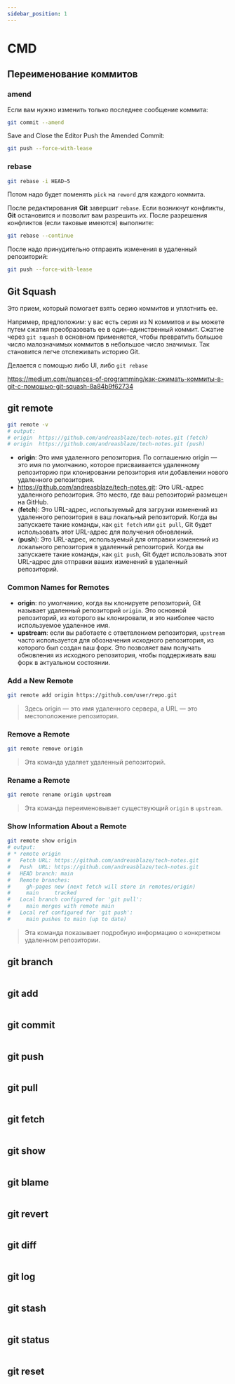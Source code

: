 ```yaml
---
sidebar_position: 1
---
```

# CMD

## Переименование коммитов
### amend
Если вам нужно изменить только последнее сообщение коммита:
```bash
git commit --amend
```
Save and Close the Editor
Push the Amended Commit:
```bash
git push --force-with-lease
```

### rebase
```bash
git rebase -i HEAD~5
```
Потом надо будет поменять `pick` на `reword` для каждого коммита.

После редактирования **Git** завершит `rebase`. Если возникнут конфликты, **Git** остановится и позволит вам разрешить их. После разрешения конфликтов (если таковые имеются) выполните:
```bash
git rebase --continue
```
После надо принудительно отправить изменения в удаленный репозиторий:
```bash
git push --force-with-lease
```

## Git Squash
Это прием, который помогает взять серию коммитов и уплотнить ее. 

Например, предположим: у вас есть серия из N коммитов и вы можете путем сжатия преобразовать ее в один-единственный коммит. Сжатие через `git squash` в основном применяется, чтобы превратить большое число малозначимых коммитов в небольшое число значимых. Так становится легче отслеживать историю Git.

Делается с помощью либо UI, либо `git rebase`

https://medium.com/nuances-of-programming/как-сжимать-коммиты-в-git-с-помощью-git-squash-8a84b9f62734

## git remote
```bash
git remote -v
# output:
# origin  https://github.com/andreasblaze/tech-notes.git (fetch)
# origin  https://github.com/andreasblaze/tech-notes.git (push)
```
- **origin**: Это имя удаленного репозитория. По соглашению origin — это имя по умолчанию, которое присваивается удаленному репозиторию при клонировании репозитория или добавлении нового удаленного репозитория.
- https://github.com/andreasblaze/tech-notes.git: Это URL-адрес удаленного репозитория. Это место, где ваш репозиторий размещен на GitHub.
- (**fetch**): Это URL-адрес, используемый для загрузки изменений из удаленного репозитория в ваш локальный репозиторий. Когда вы запускаете такие команды, как `git fetch` или `git pull`, Git будет использовать этот URL-адрес для получения обновлений.
- (**push**): Это URL-адрес, используемый для отправки изменений из локального репозитория в удаленный репозиторий. Когда вы запускаете такие команды, как `git push`, Git будет использовать этот URL-адрес для отправки ваших изменений в удаленный репозиторий.

### Common Names for Remotes
- **origin**: по умолчанию, когда вы клонируете репозиторий, Git называет удаленный репозиторий `origin`. Это основной репозиторий, из которого вы клонировали, и это наиболее часто используемое удаленное имя.
- **upstream**: если вы работаете с ответвлением репозитория, `upstream` часто используется для обозначения исходного репозитория, из которого был создан ваш форк. Это позволяет вам получать обновления из исходного репозитория, чтобы поддерживать ваш форк в актуальном состоянии.

### Add a New Remote
```bash
git remote add origin https://github.com/user/repo.git
```
> Здесь origin — это имя удаленного сервера, а URL — это местоположение репозитория.

### Remove a Remote
```bash
git remote remove origin
```
> Эта команда удаляет удаленный репозиторий.

### Rename a Remote
```bash
git remote rename origin upstream
```
> Эта команда переименовывает существующий `origin` в `upstream`.

### Show Information About a Remote
```bash
git remote show origin
# output:
# * remote origin
#   Fetch URL: https://github.com/andreasblaze/tech-notes.git
#   Push  URL: https://github.com/andreasblaze/tech-notes.git
#   HEAD branch: main
#   Remote branches:
#     gh-pages new (next fetch will store in remotes/origin)
#     main     tracked
#   Local branch configured for 'git pull':
#     main merges with remote main
#   Local ref configured for 'git push':
#     main pushes to main (up to date)
```
> Эта команда показывает подробную информацию о конкретном удаленном репозитории.

## git branch
```bash

```

## git add
```bash

```

## git commit
```bash

```

## git push 
```bash

```

## git pull
```bash

```

## git fetch
```bash

```

## git show
```bash

```

## git blame
```bash

```

## git revert 
```bash

```

## git diff
```bash

```

## git log
```bash

```

## git stash
```bash

```

## git status
```bash

```

## git reset
```bash

```